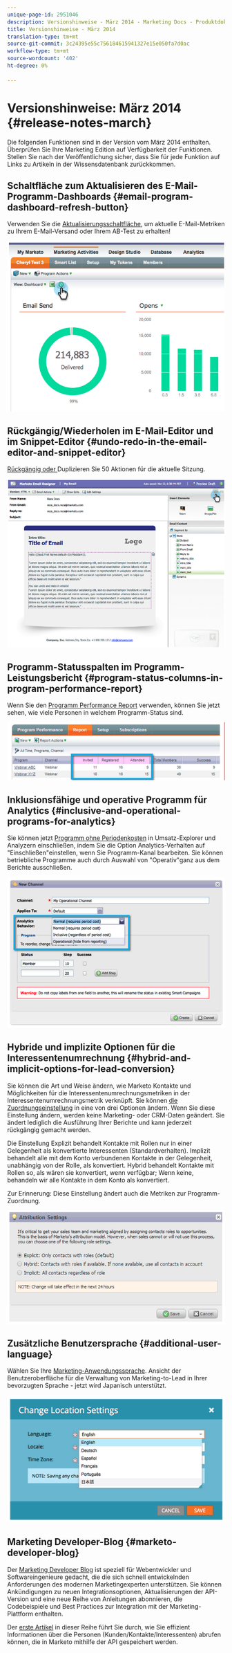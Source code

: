 ```yaml
---
unique-page-id: 2951046
description: Versionshinweise - März 2014 - Marketing Docs - Produktdokumentation
title: Versionshinweise - März 2014
translation-type: tm+mt
source-git-commit: 3c24395e55c756184615941327e15e050fa7d0ac
workflow-type: tm+mt
source-wordcount: '402'
ht-degree: 0%

---
```



# Versionshinweise: März 2014 {#release-notes-march}

Die folgenden Funktionen sind in der Version vom März 2014 enthalten. Überprüfen Sie Ihre Marketing Edition auf Verfügbarkeit der Funktionen. Stellen Sie nach der Veröffentlichung sicher, dass Sie für jede Funktion auf Links zu Artikeln in der Wissensdatenbank zurückkommen.

## Schaltfläche zum Aktualisieren des E-Mail-Programm-Dashboards {#email-program-dashboard-refresh-button}

Verwenden Sie die [Aktualisierungsschaltfläche](/help/marketo/product-docs/email-marketing/email-programs/email-program-data/use-the-email-program-dashboard.md), um aktuelle E-Mail-Metriken zu Ihrem E-Mail-Versand oder Ihrem AB-Test zu erhalten!

![](assets/image2014-9-22-11-3a35-3a15.png)

## Rückgängig/Wiederholen im E-Mail-Editor und im Snippet-Editor {#undo-redo-in-the-email-editor-and-snippet-editor}

[Rückgängig oder ](/help/marketo/product-docs/email-marketing/general/email-editor-2/edit-elements-in-an-email.md) Duplizieren Sie 50 Aktionen für die aktuelle Sitzung.

![](assets/image2014-9-22-11-3a35-3a40.png)

## Programm-Statusspalten im Programm-Leistungsbericht {#program-status-columns-in-program-performance-report}

Wenn Sie den [Programm Performance Report](/help/marketo/product-docs/core-marketo-concepts/programs/program-performance-report/add-program-status-columns-to-a-program-report.md) verwenden, können Sie jetzt sehen, wie viele Personen in welchem Programm-Status sind.

![](assets/image2014-9-22-11-3a36-3a13.png)

## Inklusionsfähige und operative Programm für Analytics {#inclusive-and-operational-programs-for-analytics}

Sie können jetzt [Programm ohne Periodenkosten](/help/marketo/product-docs/reporting/revenue-cycle-analytics/program-analytics/make-a-program-without-a-period-cost-available-in-revenue-explorer-and-analyzers.md) in Umsatz-Explorer und Analyzern einschließen, indem Sie die Option Analytics-Verhalten auf &quot;Einschließen&quot;einstellen, wenn Sie Programm-Kanal bearbeiten. Sie können betriebliche Programme auch durch Auswahl von &quot;Operativ&quot;ganz aus dem Berichte ausschließen.

![](assets/image2014-9-22-11-3a36-3a32.png)

## Hybride und implizite Optionen für die Interessentenumrechnung {#hybrid-and-implicit-options-for-lead-conversion}

Sie können die Art und Weise ändern, wie Marketo Kontakte und Möglichkeiten für die Interessentenumrechnungsmetriken in der Interessentenumrechnungsmetrik verknüpft. Sie können [die Zuordnungseinstellung](/help/marketo/product-docs/administration/settings/change-attribution-settings-for-analytics.md) in eine von drei Optionen ändern. Wenn Sie diese Einstellung ändern, werden keine Marketing- oder CRM-Daten geändert. Sie ändert lediglich die Ausführung Ihrer Berichte und kann jederzeit rückgängig gemacht werden.

Die Einstellung Explizit behandelt Kontakte mit Rollen nur in einer Gelegenheit als konvertierte Interessenten (Standardverhalten). Implizit behandelt alle mit dem Konto verbundenen Kontakte in der Gelegenheit, unabhängig von der Rolle, als konvertiert. Hybrid behandelt Kontakte mit Rollen so, als wären sie konvertiert, wenn verfügbar; Wenn keine, behandeln wir alle Kontakte in dem Konto als konvertiert.

Zur Erinnerung: Diese Einstellung ändert auch die Metriken zur Programm-Zuordnung.

![](assets/image2014-9-22-11-3a36-3a51.png)

## Zusätzliche Benutzersprache {#additional-user-language}

Wählen Sie Ihre [Marketing-Anwendungssprache](/help/marketo/product-docs/administration/settings/select-your-language-locale-and-time-zone.md). Ansicht der Benutzeroberfläche für die Verwaltung von Marketing-to-Lead in Ihrer bevorzugten Sprache - jetzt wird Japanisch unterstützt.

![](assets/image2014-9-22-11-3a37-3a14.png)

## Marketing Developer-Blog {#marketo-developer-blog}

Der [Marketing Developer Blog](http://developers.marketo.com/blog/) ist speziell für Webentwickler und Softwareingenieure gedacht, die die sich schnell entwickelnden Anforderungen des modernen Marketingexperten unterstützen. Sie können Ankündigungen zu neuen Integrationsoptionen, Aktualisierungen der API-Version und eine neue Reihe von Anleitungen abonnieren, die Codebeispiele und Best Practices zur Integration mit der Marketing-Plattform enthalten.

Der [erste Artikel](http://developers.marketo.com/blog/retrieving-customer-and-prospect-information-from-marketo-using-the-api/) in dieser Reihe führt Sie durch, wie Sie effizient Informationen über die Personen (Kunden/Kontakte/Interessenten) abrufen können, die in Marketo mithilfe der API gespeichert werden.

